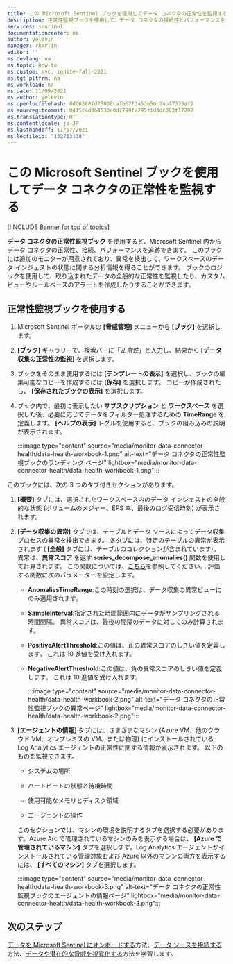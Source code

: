 ```yaml
---
title: この Microsoft Sentinel ブックを使用してデータ コネクタの正常性を監視する | Microsoft Docs
description: 正常性監視ブックを使用して、データ コネクタの接続性とパフォーマンスを追跡します。
services: sentinel
documentationcenter: na
author: yelevin
manager: rkarlin
editor: ''
ms.devlang: na
ms.topic: how-to
ms.custom: mvc, ignite-fall-2021
ms.tgt_pltfrm: na
ms.workload: na
ms.date: 11/09/2021
ms.author: yelevin
ms.openlocfilehash: 8d06268fd73008cafb67f3a53e56c3abf7333af9
ms.sourcegitcommit: 0415f4d064530e0d7799fe295f1d8dc003f17202
ms.translationtype: HT
ms.contentlocale: ja-JP
ms.lasthandoff: 11/17/2021
ms.locfileid: "132713138"
---
```

# <a name="monitor-the-health-of-your-data-connectors-with-this-microsoft-sentinel-workbook"></a>この Microsoft Sentinel ブックを使用してデータ コネクタの正常性を監視する

[!INCLUDE [Banner for top of topics](./includes/banner.md)]

**データ コネクタの正常性監視ブック** を使用すると、Microsoft Sentinel 内からデータ コネクタの正常性、接続、パフォーマンスを追跡できます。 このブックには追加のモニターが用意されており、異常を検出して、ワークスペースのデータ インジェストの状態に関する分析情報を得ることができます。 ブックのロジックを使用して、取り込まれたデータの全般的な正常性を監視したり、カスタム ビューやルールベースのアラートを作成したりすることができます。

## <a name="use-the-health-monitoring-workbook"></a>正常性監視ブックを使用する

1. Microsoft Sentinel ポータルの **[脅威管理]** メニューから **[ブック]** を選択します。

1. **[ブック]** ギャラリーで、検索バーに「*正常性*」と入力し、結果から **[データ収集の正常性の監視]** を選択します。

1. ブックをそのまま使用するには **[テンプレートの表示]** を選択し、ブックの編集可能なコピーを作成するには **[保存]** を選択します。 コピーが作成されたら、 **[保存されたブックの表示]** を選択します。

1. ブック内で、最初に表示したい **サブスクリプション** と **ワークスペース** を選択した後、必要に応じてデータをフィルター処理するための **TimeRange** を定義します。 **[ヘルプの表示]** トグルを使用すると、ブックの組み込みの説明が表示されます。

    :::image type="content" source="media/monitor-data-connector-health/data-health-workbook-1.png" alt-text="データ コネクタの正常性監視ブックのランディング ページ" lightbox="media/monitor-data-connector-health/data-health-workbook-1.png":::

このブックには、次の 3 つのタブ付きセクションがあります。

1. **[概要]** タブには、選択されたワークスペース内のデータ インジェストの全般的な状態 (ボリュームのメジャー、EPS 率、最後のログ受信時刻) が表示されます。

1. **[データ収集の異常]** タブでは、テーブルとデータ ソースによってデータ収集プロセスの異常を検出できます。 各タブには、特定のテーブルの異常が表示されます ( **[全般]** タブには、テーブルのコレクションが含まれています)。 異常は、**異常スコア** を返す **series_decompose_anomalies()** 関数を使用して計算されます。 この関数については、[こちら](/azure/data-explorer/kusto/query/series-decompose-anomaliesfunction?WT.mc_id=Portal-fx)を参照してください。 評価する関数に次のパラメーターを設定します。

    - **AnomaliesTimeRange**:この時刻の選択は、データ収集の異常ビューにのみ適用されます。
    - **SampleInterval**:指定された時間範囲内にデータがサンプリングされる時間間隔。 異常スコアは、最後の間隔のデータに対してのみ計算されます。
    - **PositiveAlertThreshold**:この値は、正の異常スコアのしきい値を定義します。 これは 10 進値を受け入れます。
    - **NegativeAlertThreshold**:この値は、負の異常スコアのしきい値を定義します。 これは 10 進値を受け入れます。

        :::image type="content" source="media/monitor-data-connector-health/data-health-workbook-2.png" alt-text="データ コネクタの正常性監視ブックの異常ページ" lightbox="media/monitor-data-connector-health/data-health-workbook-2.png":::

1. **[エージェントの情報]** タブには、さまざまなマシン (Azure VM、他のクラウド VM、オンプレミスの VM、または物理) にインストールされている Log Analytics エージェントの正常性に関する情報が表示されます。 以下のものを監視できます。

   - システムの場所

   - ハートビートの状態と待機時間

   - 使用可能なメモリとディスク領域

   - エージェントの操作

    このセクションでは、マシンの環境を説明するタブを選択する必要があります。Azure Arc で管理されているマシンのみを表示する場合は、 **[Azure で管理されているマシン]** タブを選択します。Log Analytics エージェントがインストールされている管理対象および Azure 以外のマシンの両方を表示するには、 **[すべてのマシン]** タブを選択します。

    :::image type="content" source="media/monitor-data-connector-health/data-health-workbook-3.png" alt-text="データ コネクタの正常性監視ブックのエージェントの情報ページ" lightbox="media/monitor-data-connector-health/data-health-workbook-3.png":::

## <a name="next-steps"></a>次のステップ
[データを Microsoft Sentinel にオンボードする](quickstart-onboard.md)方法、[データ ソースを接続する](connect-data-sources.md)方法、[データや潜在的な脅威を視覚化する](get-visibility.md)方法を学習します。
